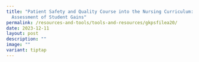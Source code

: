 ```yaml
---
title: "Patient Safety and Quality Course into the Nursing Curriculum: An
  Assessment of Student Gains"
permalink: /resources-and-tools/tools-and-resources/gkpsfilea20/
date: 2023-12-11
layout: post
description: ""
image: ""
variant: tiptap
---
```

